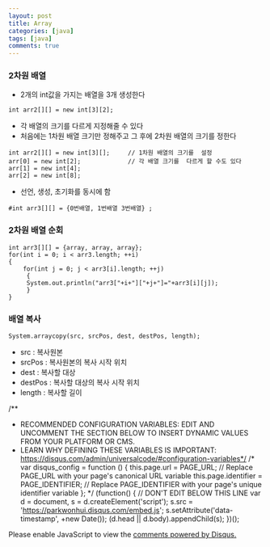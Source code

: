 ```yaml
---
layout: post
title: Array
categories: [java]
tags: [java]
comments: true
---
```


### 2차원 배열

- 2개의 int값을 가지는 배열을 3개 생성한다

~~~
int arr2[][] = new int[3][2];
~~~

- 각 배열의 크기를 다르게 지정해줄 수 있다
- 처음에는 1차원 배열 크기만 정해주고 그 후에 2차원 배열의 크기를 정한다

~~~
int arr2[][] = new int[3][];     // 1차원 배열의 크기를  설정
arr[0] = new int[2];             // 각 배열 크기를  다르게 할 수도 있다          
arr[1] = new int[4];
arr[2] = new int[8];
~~~

- 선언, 생성, 초기화를 동시에 함
~~~
#int arr3[][] = {0번배열, 1번배열 3번배열} ;
~~~

### 2차원 배열 순회

~~~
int arr3[][] = {array, array, array};
for(int i = 0; i < arr3.length; ++i)
{
    for(int j = 0; j < arr3[i].length; ++j)
     {
     System.out.println("arr3["+i+"]["+j+"]="+arr3[i][j]);
     }
}
~~~

### 배열 복사

~~~
System.arraycopy(src, srcPos, dest, destPos, length);
~~~
- src : 복사원본
- srcPos : 복사원본의  복사 시작 위치
- dest : 복사할 대상
- destPos : 복사할 대상의 복사 시작 위치
- length : 복사할 길이


/**
*  RECOMMENDED CONFIGURATION VARIABLES: EDIT AND UNCOMMENT THE SECTION BELOW TO INSERT DYNAMIC VALUES FROM YOUR PLATFORM OR CMS.
*  LEARN WHY DEFINING THESE VARIABLES IS IMPORTANT: https://disqus.com/admin/universalcode/#configuration-variables*/
/*
var disqus_config = function () {
this.page.url = PAGE_URL;  // Replace PAGE_URL with your page's canonical URL variable
this.page.identifier = PAGE_IDENTIFIER; // Replace PAGE_IDENTIFIER with your page's unique identifier variable
};
*/
(function() { // DON'T EDIT BELOW THIS LINE
var d = document, s = d.createElement('script');
s.src = 'https://parkwonhui.disqus.com/embed.js';
s.setAttribute('data-timestamp', +new Date());
(d.head || d.body).appendChild(s);
})();
</script>
<noscript>Please enable JavaScript to view the <a href="https://disqus.com/?ref_noscript">comments powered by Disqus.</a></noscript>
                            